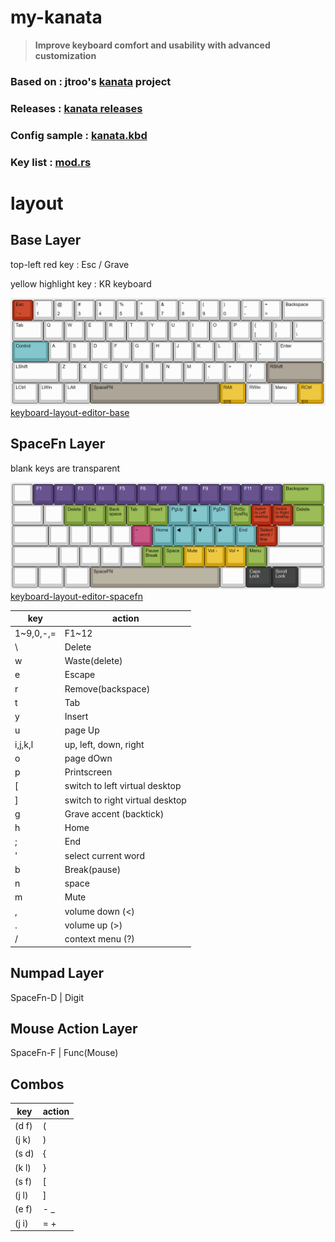 # my-kanata

> **Improve keyboard comfort and usability with advanced customization**

### **Based on : jtroo's [kanata](https://github.com/jtroo/kanata) project**

### **Releases : [kanata releases](https://github.com/jtroo/kanata/releases)**

### **Config sample : [kanata.kbd](https://github.com/jtroo/kanata/blob/main/cfg_samples/kanata.kbd)**

### **Key list : [mod.rs](https://github.com/jtroo/kanata/blob/main/parser/src/keys/mod.rs)**

# layout

## Base Layer

top-left red key : Esc / Grave

yellow highlight key : KR keyboard

![spacefn](assets/keyboard-layout-base-update1.png)
[keyboard-layout-editor-base](http://www.keyboard-layout-editor.com/##@_author=Ahn%20Giju&notes=v1.2.0%0A%0A20231210%2F:%20Restore%20RShift-layer%20for%20RWinless%20keyboard(e.g.%20LEOPOLD%20660)%0A%0Av1.1.0%0A%0A20231113%2F:%20Remove%20RShift-layer,%20Import%20RWin-layer%0A%0Av1.0.0%0A%0A20231009%2F:%20Base%20layer%3B&@_c=%23d02f1c%3B&=Esc%0A%60%20~&_c=%23cccccc%3B&=!%0A1&=%2F@%0A2&=%23%0A3&=$%0A4&=%25%0A5&=%5E%0A6&=%2F&%0A7&=*%0A8&=(%0A9&=)%0A0&=%2F_%0A-&=+%0A%2F=&_w:2%3B&=Backspace%3B&@_w:1.5%3B&=Tab&=Q&=W&=E&=R&=T&=Y&=U&=I&=O&=P&=%7B%0A%5B&=%7D%0A%5D&_w:1.5%3B&=%7C%0A%5C%3B&@_c=%2300a4a9&w:1.75%3B&=Control&_c=%23cccccc%3B&=A&=S&=D&=F&=G&=H&=J&=K&=L&=%2F:%0A%2F%3B&=%22%0A'&_w:2.25%3B&=Enter%3B&@_w:2.25%3B&=LShift&=Z&=X&=C&=V&=B&=N&=M&=%3C%0A,&=%3E%0A.&=%3F%0A%2F%2F&_c=%2391867a&w:2.75%3B&=RShift%3B&@_c=%23cccccc&w:1.25%3B&=LCtrl&_w:1.25%3B&=LWin&_w:1.25%3B&=LAlt&_c=%2391867a&w:6.25%3B&=SpaceFN&_c=%23e5a100&a:0&w:1.25%3B&=RAlt%0A%0A%0A%0A%ED%95%9C%2F%2F%EC%98%81&_c=%23cccccc&a:4&w:1.25%3B&=RWin&_w:1.25%3B&=Menu&_c=%23e5a100&a:0&w:1.25%3B&=RCtrl%0A%0A%0A%0A%ED%95%9C%EC%9E%90)

## SpaceFn Layer

blank keys are transparent

![spacefn](assets/keyboard-layout-spacefn-update2.png)
[keyboard-layout-editor-spacefn](http://www.keyboard-layout-editor.com/##@_author=Ahn%20Giju&notes=v3.0.0%0A%0A20240212%2F:%20full-change,%20qmk%20style%20layer%20design%20for%20project-kanata!%0A%0Av2.0.0%0A%0A20231210%2F:%20upgrade%20functionality%0A%0Av1.2.0%0A%0A20231111%2F:%20fully%20redesigned,%20Add%20function%20row%20in%20spacefn%20%2F&%20etc.%0A%0Av1.1.0%0A%0A20231027%2F:%20Navigation%20keys%20reconfiguration%20and%20layout%20optimization%0A%0Av1.0.0%0A%0A20231009%2F:%20SpaceFN%20layer%3B&@_a:7%3B&=&_c=%235d437e&t=%23ffffff&a:4%3B&=F1&=F2&=F3&=F4&=F5&=F6&=F7&=F8&=F9&=F10&=F11&=F12&_c=%23689b34&t=%23000000&w:2%3B&=Backspace%3B&@_c=%23cccccc&a:7&w:1.5%3B&=&=&_c=%23689b34&a:4%3B&=Delete&=Esc&=Back%20space&=Tab&=Insert&_c=%2300a4a9%3B&=PgUp&_f:4%3B&=%E2%96%B2&_f:3%3B&=PgDn&_c=%23689b34%3B&=PrtSc%20SysRq&_c=%23d02f1c&f:2%3B&=Switch%20to%20Left%20desktop&=Switch%20to%20Right%20desktop&_c=%23689b34&f:3&w:1.5%3B&=Delete%3B&@_c=%23cccccc&a:7&w:1.75%3B&=&=&=&=&=&_c=%23cb3d6e&a:4%3B&=~%0A%60&_c=%2300a4a9%3B&=Home&=%E2%97%80&_f:4%3B&=%E2%96%BC&_f:3%3B&=%E2%96%B6&=End&_c=%23d02f1c%3B&=Select%20word%20%2F%2F%20line&_c=%23cccccc&a:7&w:2.25%3B&=%3B&@_w:2.25%3B&=&=&=&=&=&_c=%23689b34&a:4%3B&=Pause%20Break&=Space&_c=%23e5a100%3B&=Mute&=Vol%20-&=Vol%20+&_c=%23689b34%3B&=Menu&_c=%23cccccc&a:7&w:2.75%3B&=%3B&@_w:1.25%3B&=&_w:1.25%3B&=&_w:1.25%3B&=&_c=%239b9284&a:4&w:6.25%3B&=SpaceFN&_c=%23cccccc&a:7&w:1.25%3B&=&_c=%23393b3b&t=%23b2b2b2&a:4&w:1.25%3B&=Caps%20Lock&_w:1.25%3B&=Scroll%20Lock&_c=%23cccccc&t=%23000000&a:7&w:1.25%3B&=)

| key       | action                          |
| --------- | ------------------------------- |
| 1~9,0,-,= | F1~12                           |
| \         | Delete                          |
| w         | Waste(delete)                   |
| e         | Escape                          |
| r         | Remove(backspace)               |
| t         | Tab                             |
| y         | Insert                          |
| u         | page Up                         |
| i,j,k,l   | up, left, down, right           |
| o         | page dOwn                       |
| p         | Printscreen                     |
| [         | switch to left virtual desktop  |
| ]         | switch to right virtual desktop |
| g         | Grave accent (backtick)         |
| h         | Home                            |
| ;         | End                             |
| '         | select current word             |
| b         | Break(pause)                    |
| n         | space                           |
| m         | Mute                            |
| ,         | volume down (<)                 |
| .         | volume up (>)                   |
| /         | context menu (?)                |


## Numpad Layer

SpaceFn-D | Digit

## Mouse Action Layer

SpaceFn-F | Func(Mouse)

## Combos
| key   | action |
| ----- | ------ |
| (d f) | (      |
| (j k) | )      |
| (s d) | {      |
| (k l) | }      |
| (s f) | [      |
| (j l) | ]      |
| (e f) | - _    |
| (j i) | = +    |